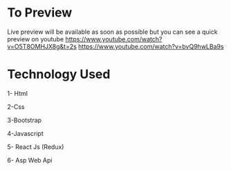 # To Preview 
Live preview will be available as soon as possible
but you can see a quick preview on youtube
https://www.youtube.com/watch?v=O5T8OMHJX8g&t=2s
https://www.youtube.com/watch?v=bvQ9hwLBa9s

# Technology Used

1- Html 

2-Css

3-Bootstrap

4-Javascript

5- React Js (Redux)

6- Asp Web Api 


